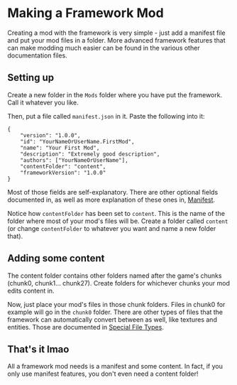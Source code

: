 # Making a Framework Mod
Creating a mod with the framework is very simple - just add a manifest file and put your mod files in a folder. More advanced framework features that can make modding much easier can be found in the various other documentation files.

## Setting up
Create a new folder in the `Mods` folder where you have put the framework. Call it whatever you like.

Then, put a file called `manifest.json` in it. Paste the following into it:
```jsonc
{
    "version": "1.0.0",
    "id": "YourNameOrUserName.FirstMod",
    "name": "Your First Mod",
    "description": "Extremely good description",
    "authors": ["YourNameOrUserName"],
    "contentFolder": "content",
    "frameworkVersion": "1.0.0"
}
```
Most of those fields are self-explanatory. There are other optional fields documented in, as well as more explanation of these ones in, [Manifest](Manifest.md).

Notice how `contentFolder` has been set to `content`. This is the name of the folder where most of your mod's files will be. Create a folder called `content` (or change `contentFolder` to whatever you want and name a new folder that).

## Adding some content
The content folder contains other folders named after the game's chunks (chunk0, chunk1... chunk27). Create folders for whichever chunks your mod edits content in.

Now, just place your mod's files in those chunk folders. Files in chunk0 for example will go in the `chunk0` folder. There are other types of files that the framework can automatically convert between as well, like textures and entities. Those are documented in [Special File Types](<Special File Types.md>).

## That's it lmao
All a framework mod needs is a manifest and some content. In fact, if you only use manifest features, you don't even need a content folder!